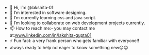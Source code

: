 - 👋 Hi, I’m @lakshita-01
- 👀 I’m interested in software designing.
- 🌱 I’m currently learning css and java script.
- 💞️ I’m looking to collaborate on web development projects currently.
- 📫 How to reach me:- you may contact me at:www.linkedin.com/in/lakshita-gupta01
- ⚡ Fun fact: a very frank person who gets familiar with everyone!!
- always ready to help nd eager to know something new😊😊

